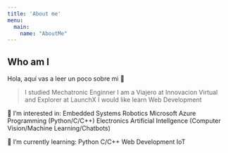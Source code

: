 ```yaml
---
title: 'About me'
menu:
  main:
    name: "AboutMe"
---
```


## Who am I

Hola, aquí vas a leer un poco sobre mi 🤩

> I studied Mechatronic Enginner
> I am a Viajero at Innovacion Virtual and Explorer at LaunchX
> I would like learn Web Development

👀 I’m interested in:
Embedded Systems
Robotics
Microsoft Azure
Programming (Python/C/C++)
Electronics
Artificial Intellgence (Computer Vision/Machine Learning/Chatbots)

🌱 I’m currently learning:
Python
C/C++
Web Development
IoT

